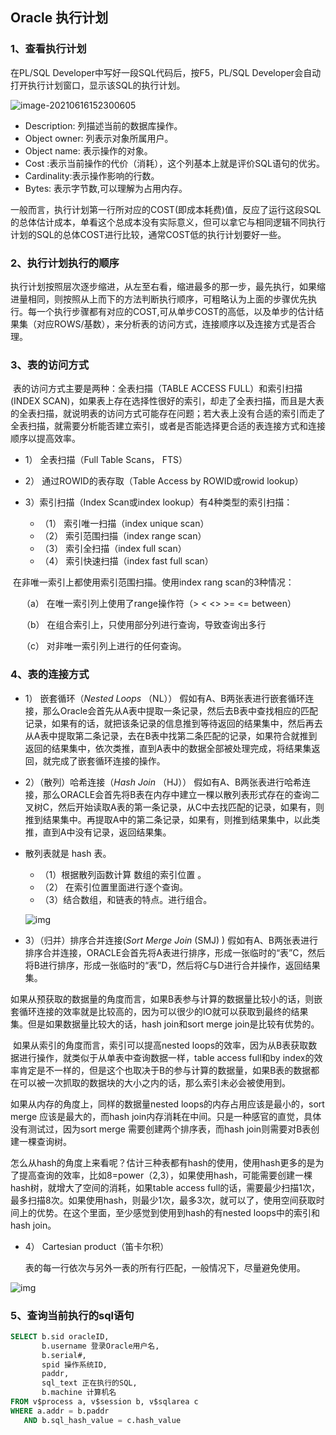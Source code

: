 ## Oracle 执行计划

### 1、查看执行计划

   在PL/SQL Developer中写好一段SQL代码后，按F5，PL/SQL Developer会自动打开执行计划窗口，显示该SQL的执行计划。 

![image-20210616152300605](https://gitee.com/ZXiangC/picture/raw/master/img/image-20210616152300605.png)



- Description: 列描述当前的数据库操作。
- Object owner: 列表示对象所属用户。
- Object name: 表示操作的对象。
- Cost :表示当前操作的代价（消耗），这个列基本上就是评价SQL语句的优劣。
- Cardinality:表示操作影响的行数。
- Bytes: 表示字节数,可以理解为占用内存。

​    一般而言，执行计划第一行所对应的COST(即成本耗费)值，反应了运行这段SQL的总体估计成本，单看这个总成本没有实际意义，但可以拿它与相同逻辑不同执行计划的SQL的总体COST进行比较，通常COST低的执行计划要好一些。

### 2、执行计划执行的顺序

​      执行计划按照层次逐步缩进，从左至右看，缩进最多的那一步，最先执行，如果缩进量相同，则按照从上而下的方法判断执行顺序，可粗略认为上面的步骤优先执行。每一个执行步骤都有对应的COST,可从单步COST的高低，以及单步的估计结果集（对应ROWS/基数），来分析表的访问方式，连接顺序以及连接方式是否合理。 

### 3、表的访问方式

​     表的访问方式主要是两种：全表扫描（TABLE ACCESS FULL）和索引扫描(INDEX SCAN)，如果表上存在选择性很好的索引，却走了全表扫描，而且是大表的全表扫描，就说明表的访问方式可能存在问题；若大表上没有合适的索引而走了全表扫描，就需要分析能否建立索引，或者是否能选择更合适的表连接方式和连接顺序以提高效率。

- 1） 全表扫描（Full Table Scans， FTS）

- 2） 通过ROWID的表存取（Table Access by ROWID或rowid lookup）

- 3）索引扫描（Index Scan或index lookup）有4种类型的索引扫描：
  - （1） 索引唯一扫描（index unique scan）
  - （2） 索引范围扫描（index range scan）
  - （3） 索引全扫描（index full scan）
  - （4） 索引快速扫描（index fast full scan）

​      在非唯一索引上都使用索引范围扫描。使用index rang scan的3种情况：

   　  （a） 在唯一索引列上使用了range操作符（> < <> >= <= between）

   　  （b） 在组合索引上，只使用部分列进行查询，导致查询出多行

   　  （c） 对非唯一索引列上进行的任何查询。　　



### 4、表的连接方式

- 1）  嵌套循环（*Nested  Loops* （NL））
           假如有A、B两张表进行嵌套循环连接，那么Oracle会首先从A表中提取一条记录，然后去B表中查找相应的匹配记录，如果有的话，就把该条记录的信息推到等待返回的结果集中，然后再去从A表中提取第二条记录，去在B表中找第二条匹配的记录，如果符合就推到返回的结果集中，依次类推，直到A表中的数据全部被处理完成，将结果集返回，就完成了嵌套循环连接的操作。

-  2）（散列）哈希连接（*Hash Join* （HJ））
          假如有A、B两张表进行哈希连接，那么ORACLE会首先将B表在内存中建立一棵以散列表形式存在的查询二叉树C，然后开始读取A表的第一条记录，从C中去找匹配的记录，如果有，则推到结果集中。再提取A中的第二条记录，如果有，则推到结果集中，以此类推，直到A中没有记录，返回结果集。

- 散列表就是 hash 表。

  - （1）根据散列函数计算 数组的索引位置 。
  - （2） 在索引位置里面进行逐个查询。
  - （3）结合数组，和链表的特点。进行组合。

  ![img](https://gitee.com/ZXiangC/picture/raw/master/img/Center)

- 3）（归并）排序合并连接(*Sort Merge Join* (SMJ) )
          假如有A、B两张表进行排序合并连接，ORACLE会首先将A表进行排序，形成一张临时的“表”C，然后将B进行排序，形成一张临时的“表”D，然后将C与D进行合并操作，返回结果集。


​    如果从预获取的数据量的角度而言，如果B表参与计算的数据量比较小的话，则嵌套循环连接的效率就是比较高的，因为可以很少的IO就可以获取到最终的结果集。但是如果数据量比较大的话，hash join和sort merge join是比较有优势的。


​    如果从索引的角度而言，索引可以提高nested loops的效率，因为从B表获取数据进行操作，就类似于从单表中查询数据一样，table access full和by index的效率肯定是不一样的，但是这个也取决于B的参与计算的数据量，如果B表的数据都在可以被一次抓取的数据块的大小之内的话，那么索引未必会被使用到。


如果从内存的角度上，同样的数据量nested loops的内存占用应该是最小的，sort merge 应该是最大的，而hash join内存消耗在中间。只是一种感官的直觉，具体没有测试过，因为sort merge 需要创建两个排序表，而hash join则需要对B表创建一棵查询树。

​     怎么从hash的角度上来看呢？估计三种表都有hash的使用，使用hash更多的是为了提高查询的效率，比如8=power（2,3），如果使用hash，可能需要创建一棵hash树，就增大了空间的消耗，如果table access full的话，需要最少扫描1次，最多扫描8次。如果使用hash，则最少1次，最多3次，就可以了，使用空间获取时间上的优势。在这个里面，至少感觉到使用到hash的有nested loops中的索引和hash join。

- 4） Cartesian product（笛卡尔积）

  表的每一行依次与另外一表的所有行匹配，一般情况下，尽量避免使用。

![img](https://gitee.com/ZXiangC/picture/raw/master/img/366989-20151008161145128-953950880.png)

### 5、查询当前执行的sql语句

```sql
SELECT b.sid oracleID,
       b.username 登录Oracle用户名,
       b.serial#,
       spid 操作系统ID,
       paddr,
       sql_text 正在执行的SQL,
       b.machine 计算机名
FROM v$process a, v$session b, v$sqlarea c
WHERE a.addr = b.paddr
   AND b.sql_hash_value = c.hash_value
```


